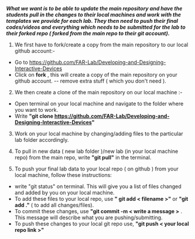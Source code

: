 **_What we want is to be able to update the main repository and have the students pull in the changes to their local machines and work with the templates we provide for each lab. They then need to push their final codes/videos and everything which needs to be submitted for the lab to their forked repo ( forked from the main repo to their git account)._**

1) We first have to fork/create a copy from the main repository to our local github account:-
  * Go to https://github.com/FAR-Lab/Developing-and-Designing-Interactive-Devices
  * Click on **fork** , this will create a copy of the main repository on your github account.
-- remove extra stuff ( which you don't need ).

2) We then create a clone of the main repository on our local machine :- 
  * Open terminal on your local machine and navigate to the folder where you want to work.
  * Write **"git clone https://github.com/FAR-Lab/Developing-and-Designing-Interactive-Devices"**

3) Work on your local machine by changing/adding files to the particular lab folder accordingly.

4) To pull in new data ( new lab folder )/new lab (in your local machine repo) from the main repo, write **"git pull"** in the terminal.

5) To push your final lab data to your local repo ( on github ) from your local machine, follow these instructions:
  * write "git status" on terminal. This will give you a list of files changed and added by you on your local machine.
  * To add these files to your local repo, use **" git add < filename >"** or **"git add ."** ( to add all changes/files).
  * To commit these changes, use **"git commit -m < write a message >** . This message will describe what you are pushing/submitting.
  * To push these changes to your local git repo use, **"git push < your local repo link >"**